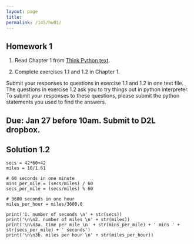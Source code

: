 ```yaml
---
layout: page
title: 
permalink: /145/hw01/
---
```


Homework 1
----

1. Read Chapter 1 from [Think Python text](http://greenteapress.com/thinkpython2/index.html). 

2. Complete exercises 1.1 and 1.2 in Chapter 1.

Submit your responses to questions in exercise 1.1 and 1.2 in one text file. The questions in exercise 1.2 ask you to try things out in python interpreter. To submit your responses to these questions, please submit the python statements you used to find the answers.


Due: Jan 27 before 10am. Submit to D2L dropbox.
----

Solution 1.2
----
	
	secs = 42*60+42
	miles = 10/1.61

	# 60 seconds in one minute
	mins_per_mile = (secs/miles) / 60
	secs_per_mile = (secs/miles) % 60

	# 3600 seconds in one hour
	miles_per_hour = miles/3600.0

	print('1. number of seconds \n' + str(secs))
	print('\n\n2. number of miles \n' + str(miles))
	print('\n\n3a. time per mile \n' + str(mins_per_mile) + ' mins ' + str(secs_per_mile) + ' seconds')
	print('\n\n3b. miles per hour \n' + str(miles_per_hour))